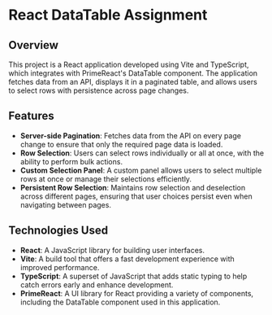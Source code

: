 # React DataTable Assignment

## Overview

This project is a React application developed using Vite and TypeScript, which integrates with PrimeReact's DataTable component. The application fetches data from an API, displays it in a paginated table, and allows users to select rows with persistence across page changes.

## Features

- **Server-side Pagination**: Fetches data from the API on every page change to ensure that only the required page data is loaded.
- **Row Selection**: Users can select rows individually or all at once, with the ability to perform bulk actions.
- **Custom Selection Panel**: A custom panel allows users to select multiple rows at once or manage their selections efficiently.
- **Persistent Row Selection**: Maintains row selection and deselection across different pages, ensuring that user choices persist even when navigating between pages.

## Technologies Used

- **React**: A JavaScript library for building user interfaces.
- **Vite**: A build tool that offers a fast development experience with improved performance.
- **TypeScript**: A superset of JavaScript that adds static typing to help catch errors early and enhance development.
- **PrimeReact**: A UI library for React providing a variety of components, including the DataTable component used in this application.
